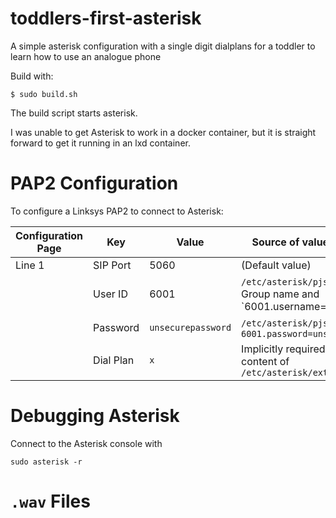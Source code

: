 # toddlers-first-asterisk
A simple asterisk configuration with a single digit dialplans for a toddler to
learn how to use an analogue phone

Build with:
```
$ sudo build.sh
```

The build script starts asterisk.

I was unable to get Asterisk to work in a docker container, but it is straight
forward to get it running in an lxd container.


# PAP2 Configuration

To configure a Linksys PAP2 to connect to Asterisk:

| Configuration Page | Key       | Value              | Source of value in Asterisk |
| -                  | -         | -                  | -                           |
| Line 1             | SIP Port  | 5060               | (Default value)             |
|                    | User ID   | 6001               | `/etc/asterisk/pjsip.conf`: Group name and `6001.username=6001 |
|                    | Password  | `unsecurepassword` | `/etc/asterisk/pjsip.conf`: `6001.password=unsecurepassword` |
|                    | Dial Plan | `x`                | Implicitly required based on the content of `/etc/asterisk/extensions.conf` |


# Debugging Asterisk

Connect to the Asterisk console with
```
sudo asterisk -r
```


# `.wav` Files


